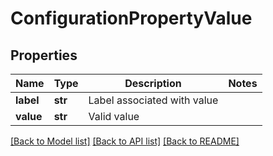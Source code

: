 # ConfigurationPropertyValue

## Properties
Name | Type | Description | Notes
------------ | ------------- | ------------- | -------------
**label** | **str** | Label associated with value | 
**value** | **str** | Valid value | 

[[Back to Model list]](../README.md#documentation-for-models) [[Back to API list]](../README.md#documentation-for-api-endpoints) [[Back to README]](../README.md)


